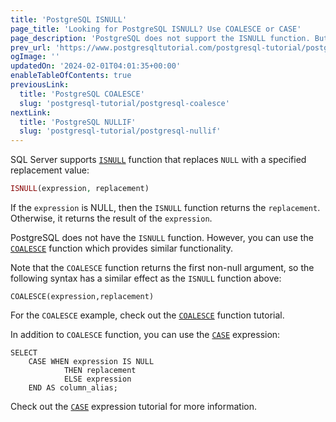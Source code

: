```yaml
---
title: 'PostgreSQL ISNULL'
page_title: 'Looking for PostgreSQL ISNULL? Use COALESCE or CASE'
page_description: 'PostgreSQL does not support the ISNULL function. But you can use the COALESCE() function or CASE expression to achieve the same functionality.'
prev_url: 'https://www.postgresqltutorial.com/postgresql-tutorial/postgresql-isnull/'
ogImage: ''
updatedOn: '2024-02-01T04:01:35+00:00'
enableTableOfContents: true
previousLink:
  title: 'PostgreSQL COALESCE'
  slug: 'postgresql-tutorial/postgresql-coalesce'
nextLink:
  title: 'PostgreSQL NULLIF'
  slug: 'postgresql-tutorial/postgresql-nullif'
---
```


SQL Server supports [`ISNULL`](http://www.sqlservertutorial.net/sql-server-system-functions/sql-server-isnull-function/) function that replaces `NULL` with a specified replacement value:

```php
ISNULL(expression, replacement)
```

If the `expression` is NULL, then the `ISNULL` function returns the `replacement`. Otherwise, it returns the result of the `expression`.

PostgreSQL does not have the `ISNULL` function. However, you can use the [`COALESCE`](postgresql-coalesce) function which provides similar functionality.

Note that the `COALESCE` function returns the first non\-null argument, so the following syntax has a similar effect as the `ISNULL` function above:

```
COALESCE(expression,replacement)
```

For the `COALESCE` example, check out the [`COALESCE`](postgresql-coalesce) function tutorial.

In addition to `COALESCE` function, you can use the [`CASE`](postgresql-case) expression:

```
SELECT
    CASE WHEN expression IS NULL
            THEN replacement
            ELSE expression
    END AS column_alias;
```

Check out the [`CASE`](postgresql-case) expression tutorial for more information.
